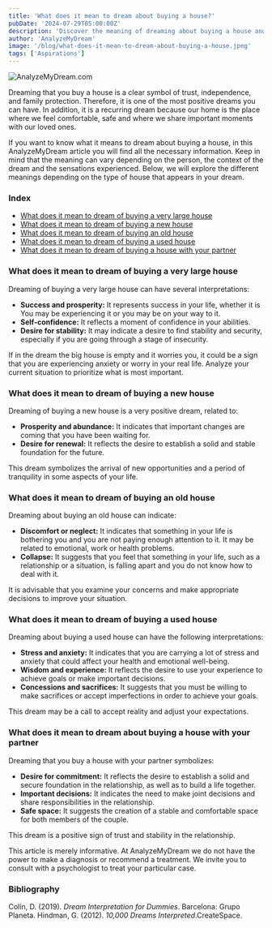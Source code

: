 ```yaml
---
title: 'What does it mean to dream about buying a house?'
pubDate: '2024-07-29T05:00:00Z'
description: 'Discover the meaning of dreaming about buying a house and how this dream can reflect aspects of trust, independence, and family protection, depending on the type of house and the context of the dream.'
author: 'AnalyzeMyDream'
image: '/blog/what-does-it-mean-to-dream-about-buying-a-house.jpeg'
tags: ['Aspirations']
---
```


![AnalyzeMyDream.com](/blog/what-does-it-mean-to-dream-about-buying-a-house.jpeg)



Dreaming that you buy a house is a clear symbol of trust, independence, and family protection. Therefore, it is one of the most positive dreams you can have. In addition, it is a recurring dream because our home is the place where we feel comfortable, safe and where we share important moments with our loved ones.

If you want to know what it means to dream about buying a house, in this AnalyzeMyDream article you will find all the necessary information. Keep in mind that the meaning can vary depending on the person, the context of the dream and the sensations experienced. Below, we will explore the different meanings depending on the type of house that appears in your dream.

### Index

- [What does it mean to dream of buying a very large house](#what-does-it-mean-to-dream-of-buying-a-very-large-house)
- [What does it mean to dream of buying a new house](#what-does-it-mean-to-dream-of-buying-a-new-house)
- [What does it mean to dream of buying an old house](#what-does-it-mean-to-dream-of-buying-an-old-house)
- [What does it mean to dream of buying a used house](#what-does-it-mean-to-dream-of-buying-a-used-house)
- [What does it mean to dream of buying a house with your partner](#what-does-it-mean-to-dream-of-buying-a-house-with-your-partner)

### What does it mean to dream of buying a very large house

Dreaming of buying a very large house can have several interpretations:

- **Success and prosperity:** It represents success in your life, whether it is You may be experiencing it or you may be on your way to it.
- **Self-confidence:** It reflects a moment of confidence in your abilities.
- **Desire for stability:** It may indicate a desire to find stability and security, especially if you are going through a stage of insecurity.

If in the dream the big house is empty and it worries you, it could be a sign that you are experiencing anxiety or worry in your real life. Analyze your current situation to prioritize what is most important.

### What does it mean to dream of buying a new house

Dreaming of buying a new house is a very positive dream, related to:

- **Prosperity and abundance:** It indicates that important changes are coming that you have been waiting for.
- **Desire for renewal:** It reflects the desire to establish a solid and stable foundation for the future.

This dream symbolizes the arrival of new opportunities and a period of tranquility in some aspects of your life.

### What does it mean to dream of buying an old house

Dreaming about buying an old house can indicate:

- **Discomfort or neglect:** It indicates that something in your life is bothering you and you are not paying enough attention to it. It may be related to emotional, work or health problems.
- **Collapse:** It suggests that you feel that something in your life, such as a relationship or a situation, is falling apart and you do not know how to deal with it.

It is advisable that you examine your concerns and make appropriate decisions to improve your situation.

### What does it mean to dream of buying a used house

Dreaming about buying a used house can have the following interpretations:

- **Stress and anxiety:** It indicates that you are carrying a lot of stress and anxiety that could affect your health and emotional well-being.
- **Wisdom and experience:** It reflects the desire to use your experience to achieve goals or make important decisions.
- **Concessions and sacrifices:** It suggests that you must be willing to make sacrifices or accept imperfections in order to achieve your goals.

This dream may be a call to accept reality and adjust your expectations.

### What does it mean to dream about buying a house with your partner

Dreaming that you buy a house with your partner symbolizes:

- **Desire for commitment:** It reflects the desire to establish a solid and secure foundation in the relationship, as well as to build a life together.
- **Important decisions:** It indicates the need to make joint decisions and share responsibilities in the relationship.
- **Safe space:** It suggests the creation of a stable and comfortable space for both members of the couple.

This dream is a positive sign of trust and stability in the relationship.

This article is merely informative. At AnalyzeMyDream we do not have the power to make a diagnosis or recommend a treatment. We invite you to consult with a psychologist to treat your particular case.

### Bibliography

Colin, D. (2019). *Dream Interpretation for Dummies*. Barcelona: Grupo Planeta. 
Hindman, G. (2012). *10,000 Dreams Interpreted*.CreateSpace.